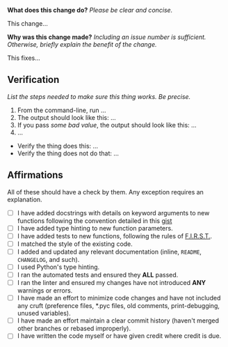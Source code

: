 **What does this change do?** _Please be clear and concise._

This change...

**Why was this change made?** _Including an issue number is sufficient. Otherwise, briefly explain the benefit of the change._

This fixes...


## Verification

_List the steps needed to make sure this thing works. Be precise._

1. From the command-line, run ...
2. The output should look like this: ...
3. If you pass _some bad value_, the output should look like this: ...
4. ...

- Verify the thing does this: ...
- Verify the thing does not do that: ...


## Affirmations

All of these should have a check by them. Any exception requires an explanation.

* [ ] I have added docstrings with details on keyword arguments to new functions following the convention detailed in this [gist](https://gist.github.com/mbentz-uf/0433c32f260a0a06f57a9ff32fcef252)
* [ ] I have added type hinting to new function parameters.
* [ ] I have added tests to new functions, following the rules of [F.I.R.S.T.](https://wiki.ctsi.ufl.edu/books/testing/page/how-to-write-python-unit-tests).
* [ ] I matched the style of the existing code.
* [ ] I added and updated any relevant documentation (inline, `README`, `CHANGELOG`, and such).
* [ ] I used Python's type hinting.
* [ ] I ran the automated tests and ensured they **ALL** passed.
* [ ] I ran the linter and ensured my changes have not introduced **ANY** warnings or errors.
* [ ] I have made an effort to minimize code changes and have not included any cruft (preference files, *.pyc files, old comments, print-debugging, unused variables).
* [ ] I have made an effort maintain a clear commit history (haven't merged other branches or rebased improperly).
* [ ] I have written the code myself or have given credit where credit is due.
